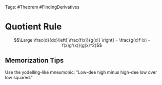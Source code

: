 Tags: #Theorem #FindingDerivatives 

# Quotient Rule

$$\Large \frac{d}{dx}\left[ \frac{f(x)}{g(x)} \right] = \frac{g(x)f'(x) - f(x)g'(x)}{g(x)^2}$$

## Memorization Tips

Use the yodelling-like mneumonic:
"Low-dee high minus high-dee low over low squared."